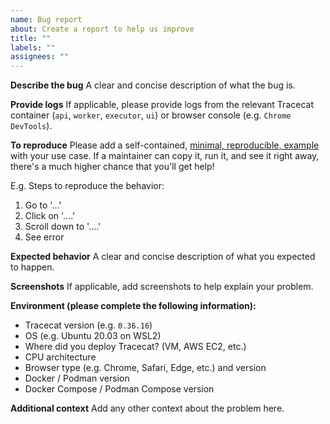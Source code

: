 ```yaml
---
name: Bug report
about: Create a report to help us improve
title: ""
labels: ""
assignees: ""
---
```


<!--
  Thank you for taking the time to contribute to Tracecat!

  Please provide a clear and concise description of the bug.
  If you're reporting a bug with a specific feature, please include a self-contained, [minimal, reproducible, example](https://stackoverflow.com/help/minimal-reproducible-example) with your use case.
  If a maintainer can copy it, run it, and see it right away, there's a much higher chance that you'll get help!
-->

**Describe the bug**
A clear and concise description of what the bug is.

**Provide logs**
If applicable, please provide logs from the relevant Tracecat container (`api`, `worker`, `executor`, `ui`) or browser console (e.g. `Chrome DevTools`).

**To reproduce**
Please add a self-contained, [minimal, reproducible, example](https://stackoverflow.com/help/minimal-reproducible-example) with your use case.
If a maintainer can copy it, run it, and see it right away, there's a much higher chance that you'll get help!

E.g. Steps to reproduce the behavior:

1. Go to '...'
2. Click on '....'
3. Scroll down to '....'
4. See error

**Expected behavior**
A clear and concise description of what you expected to happen.

**Screenshots**
If applicable, add screenshots to help explain your problem.

**Environment (please complete the following information):**

- Tracecat version (e.g. `0.36.16`)
- OS (e.g. Ubuntu 20.03 on WSL2)
- Where did you deploy Tracecat? (VM, AWS EC2, etc.)
- CPU architecture
- Browser type (e.g. Chrome, Safari, Edge, etc.) and version
- Docker / Podman version
- Docker Compose / Podman Compose version

**Additional context**
Add any other context about the problem here.
